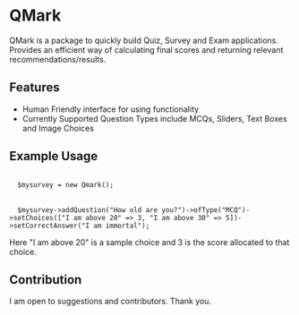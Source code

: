 QMark
=========================

QMark is a package to quickly build Quiz, Survey and Exam applications. Provides an efficient way of calculating final scores and returning relevant recommendations/results.

Features
--------

- Human Friendly interface for using functionality
- Currently Supported Question Types include MCQs, Sliders, Text Boxes and Image Choices

Example Usage
-------------
<code>
  $mysurvey = new Qmark();
</code>
<br>
<code>
  $mysurvey->addQuestion("How old are you?")->ofType("MCQ")->setChoices(["I am above 20" => 3, "I am above 30" => 5])->setCorrectAnswer("I am immortal");
</code>

Here "I am above 20" is a sample choice and 3 is the score allocated to that choice.

Contribution
--------

I am open to suggestions and contributors. Thank you.
